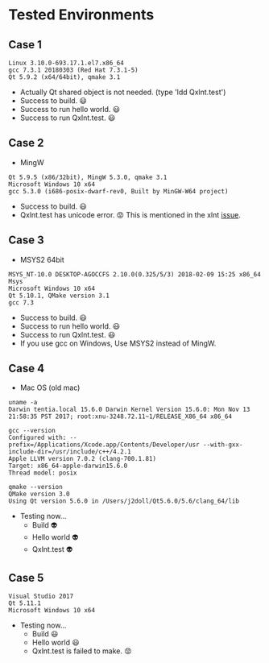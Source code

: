# Tested Environments

## Case 1

```
Linux 3.10.0-693.17.1.el7.x86_64
gcc 7.3.1 20180303 (Red Hat 7.3.1-5)
Qt 5.9.2 (x64/64bit), qmake 3.1 
```

- Actually Qt shared object is not needed. (type 'ldd Qxlnt.test')
- Success to build. :smiley:
- Success to run hello world. :smiley:
- Success to run Qxlnt.test. :smiley:

## Case 2
- MingW

```
Qt 5.9.5 (x86/32bit), MingW 5.3.0, qmake 3.1
Microsoft Windows 10 x64
gcc 5.3.0 (i686-posix-dwarf-rev0, Built by MinGW-W64 project)
```

- Success to build. :smiley:
- Qxlnt.test has unicode error. :rage: This is mentioned in the xlnt [issue](https://github.com/tfussell/xlnt/issues/251).

## Case 3
- MSYS2 64bit

```
MSYS_NT-10.0 DESKTOP-AGOCCFS 2.10.0(0.325/5/3) 2018-02-09 15:25 x86_64 Msys
Microsoft Windows 10 x64
Qt 5.10.1, QMake version 3.1
gcc 7.3
```

- Success to build. :smiley:
- Success to run hello world. :smiley:
- Success to run Qxlnt.test. :smiley:
- If you use gcc on Windows, Use MSYS2 instead of MingW. 

## Case 4
- Mac OS (old mac)

```
uname -a
Darwin tentia.local 15.6.0 Darwin Kernel Version 15.6.0: Mon Nov 13 21:58:35 PST 2017; root:xnu-3248.72.11~1/RELEASE_X86_64 x86_64

gcc --version
Configured with: --prefix=/Applications/Xcode.app/Contents/Developer/usr --with-gxx-include-dir=/usr/include/c++/4.2.1
Apple LLVM version 7.0.2 (clang-700.1.81)
Target: x86_64-apple-darwin15.6.0
Thread model: posix

qmake --version
QMake version 3.0
Using Qt version 5.6.0 in /Users/j2doll/Qt5.6.0/5.6/clang_64/lib
```

- Testing now...
	- Build :alien:
	- Hello world :alien:
	- Qxlnt.test :alien:

## Case 5

```
Visual Studio 2017
Qt 5.11.1
Microsoft Windows 10 x64
```

- Testing now...
	- Build :smiley:
	- Hello world :smiley:
	- Qxlnt.test is failed to make. :rage:

